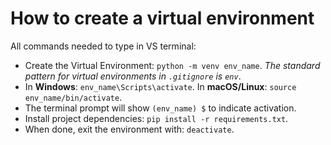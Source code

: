 # How to create a virtual environment

All commands needed to type in VS terminal:
  
- Create the Virtual Environment: `python -m venv env_name`. *The standard pattern for virtual environments in `.gitignore` is `env`*.      
- In **Windows**: `env_name\Scripts\activate`. In **macOS/Linux**: `source env_name/bin/activate`.     
- The terminal prompt will show `(env_name) $` to indicate activation. 
- Install project dependencies: `pip install -r requirements.txt`.  
- When done, exit the environment with: `deactivate`.  